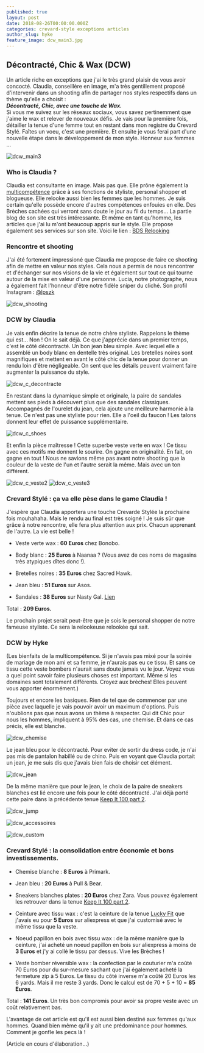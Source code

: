 ```yaml
---
published: true
layout: post
date: 2018-08-26T00:00:00.000Z
categories: crevard-style exceptions articles
author_slug: hyke
feature_image: dcw_main3.jpg
---
```

## Décontracté, Chic & Wax (DCW)

Un article riche en exceptions que j'ai le très grand plaisir de vous avoir concocté. Claudia, conseillère en image, m'a très gentillement proposé d'intervenir dans un shooting afin de partager nos styles respectifs dans un thème qu'elle a choisit :  
***Décontracté, Chic, avec une touche de Wax.***  
Si vous me suivez sur les réseaux sociaux, vous savez pertinemment que j'aime le wax et relever de nouveaux défis. Je vais pour la première fois, détailler la tenue d'une femme tout en restant dans mon registre du Crevard Stylé. Faîtes un voeu, c'est une première. Et ensuite je vous ferai part d'une nouvelle étape dans le développement de mon style. Honneur aux femmes ... 

![dcw_main3]({{site.url}}/{{site.baseurl}}img/dcw_main3.jpg)

### Who is Claudia ?

Claudia est consultante en image. Mais pas que. Elle prône également la [multicompétence](http://www.crevardstyle.com/La-Chance-Selon-Hyke-part-2) grâce à ses fonctions de styliste, personal shopper et blogueuse. Elle relooke aussi bien les femmes que les hommes. Je suis certain qu'elle possède encore d'autres compétences enfouies en elle. Des Brèches cachées qui verront sans doute le jour au fil du temps... La partie blog de son site est très intéressante. Et même en tant qu'homme, les articles que j'ai lu m'ont beaucoup appris sur le style. Elle propose également ses services sur son site. Voici le lien : [BDS Relooking](https://www.bds-relooking.com) 

### Rencontre et shooting

J'ai été fortement impressioné que Claudia me propose de faire ce shooting afin de mettre en valeur nos styles. Cela nous a permis de nous rencontrer et d'échanger sur nos visions de la vie et également sur tout ce qui tourne autour de la mise en valeur d'une personne. Lucia, notre photographe, nous a également fait l'honneur d'être notre fidèle sniper du cliché. Son profil Instagram : [@lpszk](https://www.instagram.com/lpszk)

![dcw_shooting]({{site.url}}/{{site.baseurl}}img/dcw_shooting.jpg)

### DCW by Claudia

Je vais enfin décrire la tenue de notre chère styliste. Rappelons le thème qui est... Non ! On le sait déjà. Ce que j'apprécie dans un premier temps, c'est le côté décontracté. Un bon jean bleu simple. Avec lequel elle a assemblé un body blanc en dentelle très original. Les bretelles noires sont magnifiques et mettent en avant le côté chic de la tenue pour donner un rendu loin d'être négligeable. On sent que les détails peuvent vraiment faire augmenter la puissance du style.

![dcw_c_decontracte]({{site.url}}/{{site.baseurl}}img/dcw_c_decontracte.jpg)

En restant dans la dynamique simple et originale, la paire de sandales mettent ses pieds à découvert plus que des sandales classiques. Accompagnés de l'ourelet du jean, cela ajoute une meilleure harmonie à la tenue. Ce n'est pas une styliste pour rien. Elle a l'oeil du faucon ! Les talons donnent leur effet de puissance supplémentaire.

![dcw_c_shoes]({{site.url}}/{{site.baseurl}}img/dcw_c_shoes.jpg)

Et enfin la pièce maîtresse ! Cette superbe veste verte en wax ! Ce tissu avec ces motifs me donnent le sourire. On gagne en originalité. En fait, on gagne en tout ! Nous ne savions même pas avant notre shooting que la couleur de la veste de l'un et l'autre serait la même. Mais avec un ton différent.

![dcw_c_veste2]({{site.url}}/{{site.baseurl}}img/dcw_c_veste2.jpg)
![dcw_c_veste3]({{site.url}}/{{site.baseurl}}img/dcw_c_veste3.jpg)

### Crevard Stylé : ça va elle pèse dans le game Claudia !

J'espère que Claudia apportera une touche Crevarde Stylée la prochaine fois mouhahaha. Mais le rendu au final est très soigné ! Je suis sûr que grâce à notre rencontre, elle fera plus attention aux prix. Chacun apprenant de l'autre. La vie est belle !

* Veste verte wax : **60 Euros** chez Bonobo.

* Body blanc : **25 Euros** à Naanaa ? (Vous avez de ces noms de magasins très atypiques dîtes donc !).

* Bretelles noires : **35 Euros** chez Sacred Hawk.

* Jean bleu : **51 Euros** sur Asos.

* Sandales : **38 Euros** sur Nasty Gal. [Lien](https://www.nastygal.com/eu/loud-and-clear-heel/AGG89851.html)

Total : **209 Euros.**  

Le prochain projet serait peut-être que je sois le personal shopper de notre fameuse styliste. Ce sera la relookeuse relookée qui sait.  

### DCW by Hyke

(Les bienfaits de la multicompétence. Si je n'avais pas mixé pour la soirée de mariage de mon ami et sa femme, je n'aurais pas eu ce tissu. Et sans ce tissu cette veste bombers n'aurait sans doute jamais vu le jour. Voyez vous a quel point savoir faire plusieurs choses est important. Même si les domaines sont totalement différents. Croyez aux brèches! Elles peuvent vous apporter énormément.) 

Toujours et encore les basiques. Rien de tel que de commencer par une pièce avec laquelle je vais pouvoir avoir un maximum d'options. Puis n'oublions pas que nous avons un thème à respecter. Qui dit Chic pour nous les hommes, impliquent à 95% des cas, une chemise. Et dans ce cas précis, elle est blanche.

![dcw_chemise]({{site.url}}/{{site.baseurl}}img/dcw_chemise.jpg)

Le jean bleu pour le décontracté. Pour eviter de sortir du dress code, je n'ai pas mis de pantalon habillé ou de chino. Puis en voyant que Claudia portait un jean, je me suis dis que j'avais bien fais de choisir cet élément.

![dcw_jean]({{site.url}}/{{site.baseurl}}img/dcw_jean.jpg)

De la même manière que pour le jean, le choix de la paire de sneakers blanches est lié encore une fois pour le côté décontracté. J'ai déjà porté cette paire dans la précédente tenue [Keep It 100 part 2](http://www.crevardstyle.com/Keep-It-100-part-2).

![dcw_jump]({{site.url}}/{{site.baseurl}}img/dcw_jump.jpg)



![dcw_accessoires]({{site.url}}/{{site.baseurl}}img/dcw_accessoires.jpg)

![dcw_custom]({{site.url}}/{{site.baseurl}}img/dcw_custom.jpg)

### Crevard Stylé : la consolidation entre économie et bons investissements.

* Chemise blanche : **8 Euros** à Primark.

* Jean bleu : **20 Euros** à Pull & Bear.

* Sneakers blanches plates : **20 Euros** chez Zara. Vous pouvez également les retrouver dans la tenue [Keep It 100 part 2](http://www.crevardstyle.com/Keep-It-100-part-2).

* Ceinture avec tissu wax : c'est la ceinture de la tenue [Lucky Fit](http://www.crevardstyle.com/Lucky-Fit) que j'avais eu pour **5 Euros** sur aliexpress et que j'ai customisé avec le même tissu que la veste.

* Noeud papillon en bois avec tissu wax : de la même manière que la ceinture, j'ai acheté un noeud papillon en bois sur aliexpress à moins de **3 Euros** et j'y ai collé le tissu par dessus. Vive les Brèches !

* Veste bomber réversible wax : la confection par le couturier m'a coûté 70 Euros pour du sur-mesure sachant que j'ai également acheté la fermeture zip à 5 Euros. Le tissu du côté inverse m'a coûté 20 Euros les 6 yards. Mais il me reste 3 yards. Donc le calcul est de 70 + 5 + 10 = **85 Euros**.

Total : **141 Euros**. Un très bon compromis pour avoir sa propre veste avec un coût relativement bas. 

L'avantage de cet article est qu'il est aussi bien destiné aux femmes qu'aux hommes. Quand bien même qu'il y ait une prédominance pour hommes. Comment je gonfle les pecs là ! 

(Article en cours d'élaboration...)
